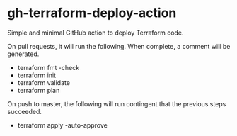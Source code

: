 # gh-terraform-deploy-action
Simple and minimal GitHub action to deploy Terraform code.

On pull requests, it will run the following. When complete, a comment will be generated.
* terraform fmt -check
* terraform init
* terraform validate
* terraform plan

On push to master, the following will run contingent that the previous steps succeeded.
* terraform apply -auto-approve
